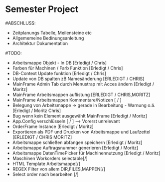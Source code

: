 # Semester Project
#ABSCHLUSS:
- Zeitplanungs Tabelle, Meilensteine etc
- Allgememeine Bedinungsanleitung
- Architektur Dokumentation

#TODO:
- Arbeitsmappe Objekt - In DB [Erledigt / Chris]
- Farben für Machinen / Farb Funktion [Erledigt / Chris]
- DB-Context Update funktion [Erledigt / Chris]
- Update von DB spalten zB Namesänderung [ERLEDIGT / CHRIS]
- MainFrame Admin Tab durch Menustrap mit Acces ändern [Erledigt / Moritz]
- MainFrame Arbeitsmappen auflistung [ERLEDIGT / CHRIS,MORITZ]
- MainFrame Arbeitsmappen Kommentare/Notizen [ / ]
- Belegung von Arbeitsmappe -> gerade in Bearbeitung - Warnung o.ä. [Erledigt / Moritz Chris]
- Bug wenn kein Element ausgewählt MainFrame [Erledigt / Moritz]
- App.Config verschlüsseln [ / ] --> Vorerst unrelevant
- OrderFrame Instance [Erledigt / Moritz]
- Exportieren als PDF und Drucken von Arbeitsmappe und Laufzettel [ERLEDIGT / CHRIS MORITZ]
- Arbeitsmappe schließen abfangen speichern [Erledigt / Moritz]
- Arbeitsmappe Auftragsnummer generieren [Erledigt / Moritz]
- Arbeitsmappe DatenTimePicker für Machinennutzung [Erledigt / Moritz]
- Maschinen Workorders selectable[/]
- HTML Template Arbeitsmappe[/]
- REGEX Filter von allem DIR,FILES,MAPPEN[/]
- Select order nach bearbeiten [/]